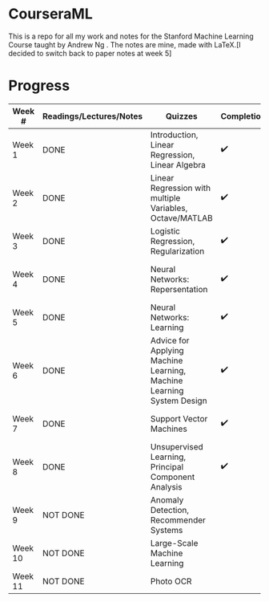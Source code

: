 # CourseraML
This is a repo for all my work and notes for the Stanford Machine Learning Course taught by Andrew Ng . The notes are mine, made with LaTeX.[I decided to switch back to paper notes at week 5]

# Progress
| Week # | Readings/Lectures/Notes| Quizzes | Completion | Assignments | Completion |
|--------|------------------------|---------|------------|-------------|------------|
| Week 1 | DONE | Introduction, Linear Regression, Linear Algebra | :heavy_check_mark: | N/A | N/A |
| Week 2 | DONE | Linear Regression with multiple Variables, Octave/MATLAB | :heavy_check_mark: | Linear Regression | :heavy_check_mark: |
| Week 3 | DONE | Logistic Regression, Regularization | :heavy_check_mark: | Logistic Regression | :heavy_check_mark:  |
| Week 4 | DONE | Neural Networks: Repersentation| :heavy_check_mark: | Multi-class Classification and Neural Networks | :heavy_check_mark: | 
| Week 5 | DONE | Neural Networks: Learning | :heavy_check_mark: | Neural Network Learning | :heavy_check_mark: |
| Week 6 | DONE | Advice for Applying Machine Learning, Machine Learning System Design | :heavy_check_mark: | Regularized Linear Regression and Bias/Variance | :heavy_check_mark: |
| Week 7 | DONE | Support Vector Machines | :heavy_check_mark: | Support Vector Machines | :heavy_check_mark: | 
| Week 8 | DONE | Unsupervised Learning, Principal Component Analysis | :heavy_check_mark: | K-Means Clustering & PCA | :heavy_check_mark: | 
| Week 9 | NOT DONE | Anomaly Detection, Recommender Systems | | Anomaly Detection and Recommender Systems |  |
| Week 10 | NOT DONE | Large-Scale Machine Learning | | N/A | N/A | 
| Week 11 | NOT DONE | Photo OCR |  | N/A | N/A |

